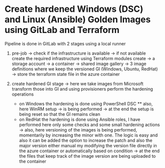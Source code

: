 # Create hardened Windows (DSC) and Linux (Ansible) Golden Images using GitLab and Terraform

Pipeline is done in GitLab with 2 stages using a local runner
1) pre-job
   -> check if the infrastructure is available
   -> if not available create the required infrastructure using Terraform modules
                       create -> a storage account
                              -> a container
                              -> shared image gallery
                              -> 3 image definitions where we keep the versioned GI (Windows, Ubuntu, RedHat)
   -> store the terraform state file in the azure container

3) create hardened GI stage
  -> here we take images from Microsoft transform those into GI and using provisioners perform the hardening operations
     * on Windows the hardening is done using PowerShell DSC
        ** also, here WinRM setup -> is being performed
                                  -> at the end the setup is being reset so that the GI remains clean
     * on RedHat the hardening is done using Ansible roles, I have performed here only some checks and some small hardening actions
  -> also, here versioning of the images is being performed, momentarily by increasing the minor with one. The logic is easy and also it can be added the option to increase the patch and also the major version either manual my modifying the version file directly in the azure container or automatically based on condition
  -> at the end the files that keep track of the image version are being uploaded to the container
